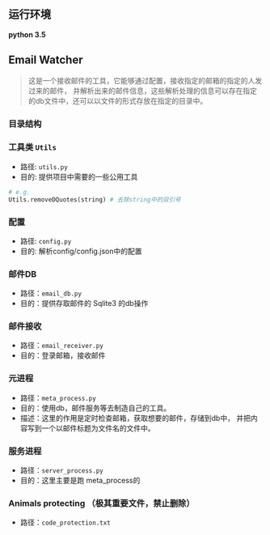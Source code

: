 ## 运行环境
**python 3.5**

## Email Watcher

> 这是一个接收邮件的工具，它能够通过配置，接收指定的邮箱的指定的人发过来的邮件，
并解析出来的邮件信息，这些解析处理的信息可以存在指定的db文件中，还可以以文件的形式存放在指定的目录中。

### 目录结构


### 工具类 `Utils`
* 路径: `utils.py` 
* 目的: 提供项目中需要的一些公用工具
```python
# e.g.
Utils.removeDQuotes(string) # 去除string中的双引号
```
### 配置
* 路径: `config.py`
* 目的: 解析config/config.json中的配置

### 邮件DB
* 路径：`email_db.py`
* 目的：提供存取邮件的 Sqlite3 的db操作

### 邮件接收
* 路径：`email_receiver.py`
* 目的：登录邮箱，接收邮件

### 元进程
* 路径：`meta_process.py`
* 目的：使用db，邮件服务等去制造自己的工具。
* 描述：这里的作用是定时检查邮箱，获取想要的邮件，存储到db中，
并把内容写到一个以邮件标题为文件名的文件中。

### 服务进程
* 路径：`server_process.py`
* 目的：这里主要是跑 meta_process的

### Animals protecting （极其重要文件，禁止删除）
* 路径：`code_protection.txt`




    
